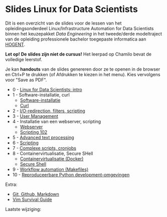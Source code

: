 # Slides Linux for Data Scientists

Dit is een overzicht van de slides voor de lessen van het opleidingsonderdeel Linux/Infrastructure Automation for Data Scientists binnen het keuzepakket *Data Engineering* in het tweede/derde modeltraject van de opleiding professionele bachelor toegepaste informatica aan [HOGENT](https://www.hogent.be/).

**Let op! De slides zijn niet de cursus!** Het leerpad op Chamilo bevat de volledige leerstof.

Je kan **handouts** van de slides genereren door ze te openen in de browser en Ctrl+P te drukken (of Afdrukken te kiezen in het menu). Kies vervolgens voor "Save as PDF".

- 0 - [Linux for Data Scientists: intro](00-datalinux-intro.html)
- 1 - Software-installatie, curl
    - [Software-installatie](03-software-installatie.html)
    - [Curl](03-curl.html)
- 2 - [I/O-redirection, filters, scripting](02-towards-scripting.html)
- 3 - [User Management](01-user-mgmt.html)
- 4 - Installatie van een webserver, scripting
    - [Webserver](04-installatie-webserver-deb.html)
    - [Scripting 102](04-scripting.html)
- 5 - [Advanced text processing](05-advanced-text-processing.html)
- 6 - [Scripting](06-scripting.html)
- 7 - [Complexe scripts, cronjobs](07-scripting-cronjobs.html)
- 8 - Containervirtualisatie, Secure SHell
    - [Containervirtualisatie (Docker)](08-containers.html)
    - [Secure Shell](08-ssh.html)
- 9 - [Workflow automation (Makefiles)](09-makefiles.html)
- 10 - [Reproduceerbare Python development-omgevingen](10-python-venv.html)

Extra:

- [Git, Github, Markdown](99-git-survival-guide.html)
- [Vim Survival Guide](99-vim-survival-guide.html)

Laatste wijziging: 